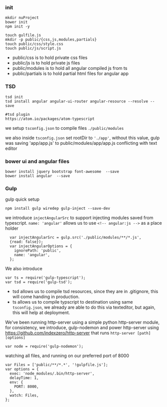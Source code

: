 ### init
```
mkdir nuProject
bower init
npm init -y

touch gulfile.js
mkdir -p public/{css,js,modules,partials}
touch public/css/style.css
touch public/js/script.js
```

- public/css is to hold private css files
- public/js is to hold private js files
- public/modules is to hold all angular compiled js from ts
- public/partials is to hold partial html files for angular app

### TSD
```
tsd init
tsd install angular angular-ui-router angular-resource --resolve --save

#tsd plugin
https://atom.io/packages/atom-typescript
```

we setup `tsconfig.json` to compile files `./public/modules`

we also inside `tsconfig.json` set rootDir to `'./app'`,
without this value, gulp was saving 'app/app.js' to public/modules/app/app.js
conflicting with text editor

### bower ui and angular files
```
bower install jquery bootstrap font-awesome  --save
bower install angular  --save
```

### Gulp
gulp quick setup
```
npm install gulp wiredep gulp-inject --save-dev
```

we introduce `injectAngularSrc` to support injecting modules saved from typescript.
`name: 'angular'` allows us to use `<!-- angular:js -->` as a place holder

```JS
  var injectAngularSrc = gulp.src('./public/modules/**/*.js',
  {read: false});
  var injectAngularOptions = {
    ignorePath: 'public',
    name: 'angular',
  };
```

We also introduce
```
var ts = require('gulp-typescript');
var tsd = require('gulp-tsd');
```
- tsd allows us to compile tsd resources, since they are in .gitignore, this will come handing in production.
- ts allows us to compile typscript to destination using same `tsconfig.json`, we already are able to do this via texteditor, but again, this will help at deployment.

We've been running http-server using a simple python http-server module, for consistency, we introduce, gulp-nodemon and power http-server using https://github.com/indexzero/http-server that runs `http-server [path] [options]`
```
var node = require('gulp-nodemon');
```

watching all files, and running on our preferred port of 8000
```
var Files = ['public/**/*.*', '!gulpfile.js'];
var options = {
  exec: 'node_modules/.bin/http-server',
  delayTime: 1,
  env: {
    PORT: 8000,
  },
  watch: Files,
};
```
